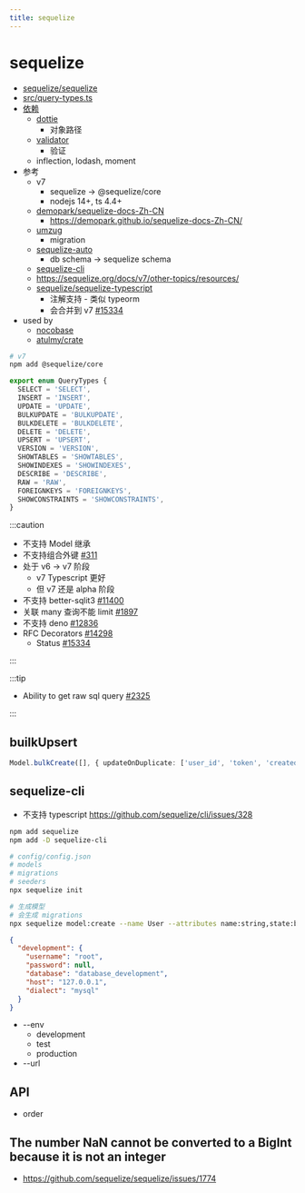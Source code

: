```yaml
---
title: sequelize
---
```


# sequelize

- [sequelize/sequelize](https://github.com/sequelize/sequelize)
- [src/query-types.ts](https://github.com/sequelize/sequelize/blob/main/src/query-types.ts)
- [依赖](https://deps.dev/npm/sequelize)
  - [dottie](https://github.com/mickhansen/dottie.js)
    - 对象路径
  - [validator](https://github.com/validatorjs/validator.js)
    - 验证
  - inflection, lodash, moment
- 参考
  - v7
    - sequelize -> @sequelize/core
    - nodejs 14+, ts 4.4+
  - [demopark/sequelize-docs-Zh-CN](https://github.com/demopark/sequelize-docs-Zh-CN)
    - https://demopark.github.io/sequelize-docs-Zh-CN/
  - [umzug](https://github.com/sequelize/umzug)
    - migration
  - [sequelize-auto](https://github.com/sequelize/sequelize-auto)
    - db schema -> sequelize schema
  - [sequelize-cli](https://github.com/sequelize/cli)
  - https://sequelize.org/docs/v7/other-topics/resources/
  - [sequelize/sequelize-typescript](https://github.com/sequelize/sequelize-typescript)
    - 注解支持 - 类似 typeorm
    - 会合并到 v7 [#15334](https://github.com/sequelize/sequelize/issues/15334)
- used by
  - [nocobase](https://github.com/nocobase/nocobase)
  - [atulmy/crate](https://github.com/atulmy/crate)

```bash
# v7
npm add @sequelize/core
```

```ts
export enum QueryTypes {
  SELECT = 'SELECT',
  INSERT = 'INSERT',
  UPDATE = 'UPDATE',
  BULKUPDATE = 'BULKUPDATE',
  BULKDELETE = 'BULKDELETE',
  DELETE = 'DELETE',
  UPSERT = 'UPSERT',
  VERSION = 'VERSION',
  SHOWTABLES = 'SHOWTABLES',
  SHOWINDEXES = 'SHOWINDEXES',
  DESCRIBE = 'DESCRIBE',
  RAW = 'RAW',
  FOREIGNKEYS = 'FOREIGNKEYS',
  SHOWCONSTRAINTS = 'SHOWCONSTRAINTS',
}
```

:::caution

- 不支持 Model 继承
- 不支持组合外键 [#311](https://github.com/sequelize/sequelize/issues/311)
- 处于 v6 -> v7 阶段
  - v7 Typescript 更好
  - 但 v7 还是 alpha 阶段
- 不支持 better-sqlit3 [#11400](https://github.com/sequelize/sequelize/issues/11400)
- 关联 many 查询不能 limit [#1897](https://github.com/sequelize/sequelize/issues/1897)
- 不支持 deno [#12836](https://github.com/sequelize/sequelize/issues/12836)
- RFC Decorators [#14298](https://github.com/sequelize/sequelize/issues/14298)
  - Status [#15334](https://github.com/sequelize/sequelize/issues/15334)

:::

:::tip

- Ability to get raw sql query [#2325](https://github.com/sequelize/sequelize/issues/2325)

:::

## builkUpsert

```ts
Model.bulkCreate([], { updateOnDuplicate: ['user_id', 'token', 'created_at'] });
```

## sequelize-cli

- 不支持 typescript
  https://github.com/sequelize/cli/issues/328

```bash
npm add sequelize
npm add -D sequelize-cli

# config/config.json
# models
# migrations
# seeders
npx sequelize init

# 生成模型
# 会生成 migrations
npx sequelize model:create --name User --attributes name:string,state:boolean,birth:date,card:integer,role:enum:'{Admin,Guest}'
```

```json title="config/config.json"
{
  "development": {
    "username": "root",
    "password": null,
    "database": "database_development",
    "host": "127.0.0.1",
    "dialect": "mysql"
  }
}
```

- --env
  - development
  - test
  - production
- --url

## API

- order

## The number NaN cannot be converted to a BigInt because it is not an integer

- https://github.com/sequelize/sequelize/issues/1774

